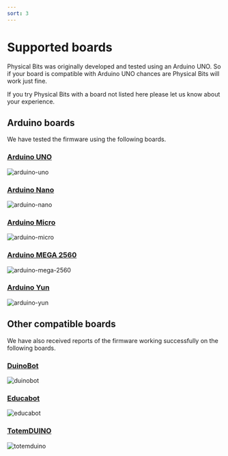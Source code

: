 ```yaml
---
sort: 3
---
```


# Supported boards

Physical Bits was originally developed and tested using an Arduino UNO. So if your board is compatible with Arduino UNO chances are Physical Bits will work just fine.

If you try Physical Bits with a board not listed here please let us know about your experience.

## Arduino boards

We have tested the firmware using the following boards.

### [Arduino UNO](https://store.arduino.cc/usa/arduino-uno-rev3)

![arduino-uno](./img/arduino-uno.jpg)

### [Arduino Nano](https://store.arduino.cc/usa/arduino-nano)

![arduino-nano](./img/arduino-nano.jpg)

### [Arduino Micro](https://store.arduino.cc/usa/arduino-micro)

![arduino-micro](./img/arduino-micro.jpg)

### [Arduino MEGA 2560](https://store.arduino.cc/usa/mega-2560-r3)

![arduino-mega-2560](./img/arduino-mega-2560.jpg)

### [Arduino Yun](https://store.arduino.cc/usa/arduino-yun-rev-2)

![arduino-yun](./img/arduino-yun.jpg)

## Other compatible boards

We have also received reports of the firmware working successfully on the following boards.

### [DuinoBot](https://www.robotgroup.com.ar/)

![duinobot](./img/duinobot.png)

### [Educabot](https://educabot.com/)

![educabot](./img/educabot.png)

### [TotemDUINO](https://totemmaker.net/product/totemduino-arduino/)

![totemduino](./img/totemduino.jpg)
